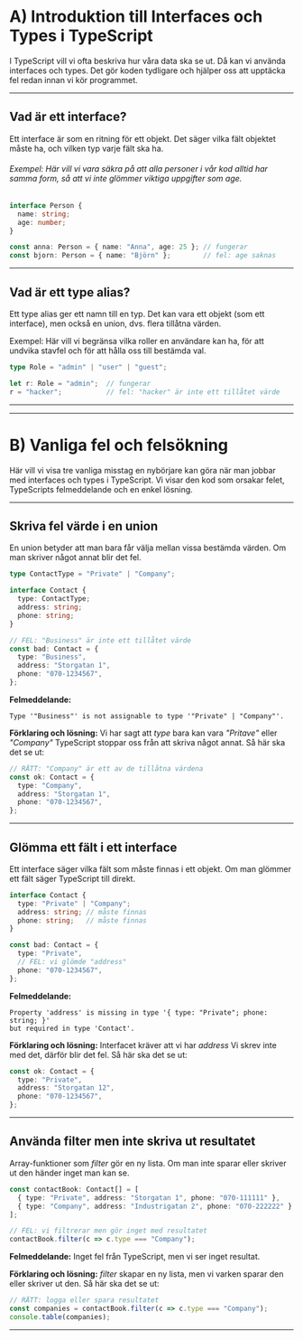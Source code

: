 # A) Introduktion till Interfaces och Types i TypeScript

I TypeScript vill vi ofta beskriva hur våra data ska se ut. Då kan vi använda
interfaces och types. Det gör koden tydligare och hjälper oss att upptäcka
fel redan innan vi kör programmet.

---

## Vad är ett interface?

Ett interface är som en ritning för ett objekt.
Det säger vilka fält objektet måste ha, och vilken typ varje fält ska ha.

###### Exempel: Här vill vi vara säkra på att alla personer i vår kod alltid har samma form, så att vi inte glömmer viktiga uppgifter som *age*.

```ts
interface Person {
  name: string;
  age: number;
}

const anna: Person = { name: "Anna", age: 25 }; // fungerar
const bjorn: Person = { name: "Björn" };        // fel: age saknas
```

---

## Vad är ett type alias?

Ett type alias ger ett namn till en typ.
Det kan vara ett objekt (som ett interface), men också en union, dvs. flera tillåtna värden.

Exempel: Här vill vi begränsa vilka roller en användare kan ha, för att undvika stavfel och för att hålla oss till bestämda val.

```ts
type Role = "admin" | "user" | "guest";

let r: Role = "admin";  // fungerar
r = "hacker";           // fel: "hacker" är inte ett tillåtet värde
```

---

---

# B) Vanliga fel och felsökning

Här vill vi visa tre vanliga misstag en nybörjare kan göra när man jobbar med interfaces och types i TypeScript.
Vi visar den kod som orsakar felet, TypeScripts felmeddelande och en enkel lösning.

---

## Skriva fel värde i en union

En union betyder att man bara får välja mellan vissa bestämda värden.
Om man skriver något annat blir det fel.

```ts
type ContactType = "Private" | "Company";

interface Contact {
  type: ContactType;
  address: string;
  phone: string;
}

// FEL: "Business" är inte ett tillåtet värde
const bad: Contact = {
  type: "Business",
  address: "Storgatan 1",
  phone: "070-1234567",
};
```

**Felmeddelande:**

```
Type '"Business"' is not assignable to type '"Private" | "Company"'.
```

**Förklaring och lösning:**
Vi har sagt att *type* bara kan vara *"Pritave"* eller *"Company"*
TypeScript stoppar oss från att skriva något annat.
Så här ska det se ut:

```ts
// RÄTT: "Company" är ett av de tillåtna värdena
const ok: Contact = {
  type: "Company",
  address: "Storgatan 1",
  phone: "070-1234567",
};
```

---

## Glömma ett fält i ett interface

Ett interface säger vilka fält som måste finnas i ett objekt.
Om man glömmer ett fält säger TypeScript till direkt.

```ts
interface Contact {
  type: "Private" | "Company";
  address: string; // måste finnas
  phone: string;   // måste finnas
}

const bad: Contact = {
  type: "Private",
  // FEL: vi glömde "address"
  phone: "070-1234567",
};
```

**Felmeddelande:**

```
Property 'address' is missing in type '{ type: "Private"; phone: string; }'
but required in type 'Contact'.
```

**Förklaring och lösning:**
Interfacet kräver att vi har *address* Vi skrev inte med det, därför blir det fel.
Så här ska det se ut:

```ts
const ok: Contact = {
  type: "Private",
  address: "Storgatan 12",
  phone: "070-1234567",
};
```

---

## Använda filter men inte skriva ut resultatet

Array-funktioner som *filter* gör en ny lista.
Om man inte sparar eller skriver ut den händer inget man kan se.

```ts
const contactBook: Contact[] = [
  { type: "Private", address: "Storgatan 1", phone: "070-111111" },
  { type: "Company", address: "Industrigatan 2", phone: "070-222222" }
];

// FEL: vi filtrerar men gör inget med resultatet
contactBook.filter(c => c.type === "Company");
```

**Felmeddelande:**
Inget fel från TypeScript, men vi ser inget resultat.

**Förklaring och lösning:**
*filter* skapar en ny lista, men vi varken sparar den eller skriver ut den.
Så här ska det se ut:

```ts
// RÄTT: logga eller spara resultatet
const companies = contactBook.filter(c => c.type === "Company");
console.table(companies);
```

---
